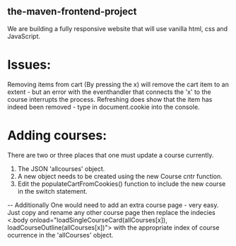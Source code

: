 ## the-maven-frontend-project
We are building a fully responsive website that will use vanilla html, css and JavaScript. 

# Issues: 
Removing items from cart (By pressing the x) will remove the cart item to an extent - but an error with the eventhandler that connects the 'x' to the course interrupts the process.
Refreshing does show that the item has indeed been removed - type in document.cookie into the console.

# Adding courses:
There are two or three places that one must update a course currently.
1) The JSON 'allcourses' object.
2) A new object needs to be created using the new Course cntr function.
3) Edit the populateCartFromCookies() function to include the new course in the switch statement.

-- Additionally One would need to add an extra course page - very easy. Just copy and rename any other course page then replace the indecies <.body onload="loadSingleCourseCard(allCourses[x]), loadCourseOutline(allCourses[x])"> with the appropriate index of course ocurrence in the 'allCourses' object.